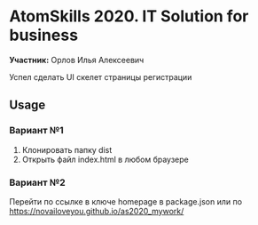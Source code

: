 # AtomSkills 2020. IT Solution for business

**Участник:** Орлов Илья Алексеевич

Успел сделать UI скелет страницы регистрации

## Usage
### Вариант №1
1. Клонировать папку dist
2. Открыть файл index.html в любом браузере

### Вариант №2
Перейти по ссылке в ключе homepage в package.json или по https://novailoveyou.github.io/as2020_mywork/
